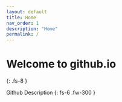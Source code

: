 ```yaml
---
layout: default
title: Home
nav_order: 1
description: "Home"
permalink: /
---
```


# Welcome to github.io
{: .fs-8 }

Github Description
{: fs-6 .fw-300 }

